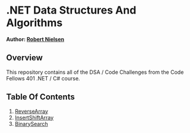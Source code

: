 # .NET Data Structures And Algorithms
__Author: [Robert Nielsen](https://github.com/robertjnielsen)__

## Overview
This repository contains all of the DSA / Code Challenges from the Code Fellows 401 .NET / C# course.

## Table Of Contents
1. [ReverseArray](/challenges/ArrayReverse/ArrayReverse.md)
2. [InsertShiftArray](/challenges/InsertShiftArray/InsertShiftArray.md)
3. [BinarySearch](/challenges/BinarySearch/BinarySearch.md)